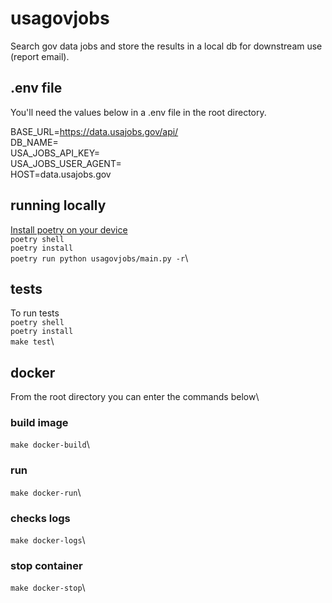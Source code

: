 # usagovjobs
Search gov data jobs and store the results in a local db for downstream use (report email).

## .env file
You'll need the values below in a .env file in the root directory.

BASE_URL=https://data.usajobs.gov/api/ \
DB_NAME=<database name>\
USA_JOBS_API_KEY=<api key>\
USA_JOBS_USER_AGENT=<user agent>\
HOST=data.usajobs.gov

## running locally
[Install poetry on your device](https://python-poetry.org/docs/)\
`poetry shell`\
`poetry install`\
`poetry run python usagovjobs/main.py -r`\

## tests
To run tests\
`poetry shell`\
`poetry install`\
`make test`\

## docker
From the root directory you can enter the commands below\
### build image
`make docker-build`\
### run
`make docker-run`\
### checks logs
`make docker-logs`\
### stop container
`make docker-stop`\
